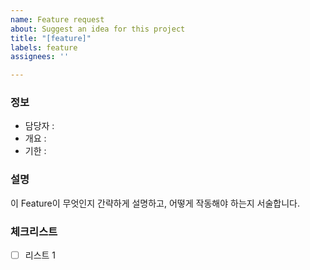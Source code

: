 ```yaml
---
name: Feature request
about: Suggest an idea for this project
title: "[feature]"
labels: feature
assignees: ''

---
```


### 정보
- 담당자 : 
- 개요 :  
- 기한 :  

### 설명
이 Feature이 무엇인지 간략하게 설명하고, 어떻게 작동해야 하는지 서술합니다.

### 체크리스트
- [ ] 리스트 1
